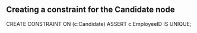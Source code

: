 ## Creating a constraint for the Candidate node 

CREATE CONSTRAINT ON (c:Candidate) ASSERT c.EmployeeID IS UNIQUE;
